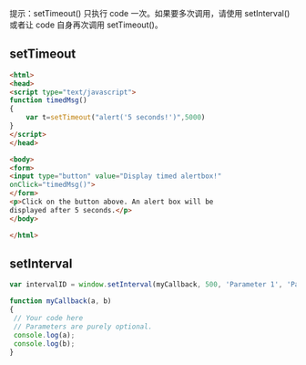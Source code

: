 提示：setTimeout() 只执行 code 一次。如果要多次调用，请使用 setInterval() 或者让 code 自身再次调用 setTimeout()。

## setTimeout

```html
<html>
<head>
<script type="text/javascript">
function timedMsg()
{
    var t=setTimeout("alert('5 seconds!')",5000)
}
</script>
</head>

<body>
<form>
<input type="button" value="Display timed alertbox!"
onClick="timedMsg()">
</form>
<p>Click on the button above. An alert box will be
displayed after 5 seconds.</p>
</body>

</html>
```

## setInterval

```js
var intervalID = window.setInterval(myCallback, 500, 'Parameter 1', 'Parameter 2');

function myCallback(a, b)
{
 // Your code here
 // Parameters are purely optional.
 console.log(a);
 console.log(b);
}
```

